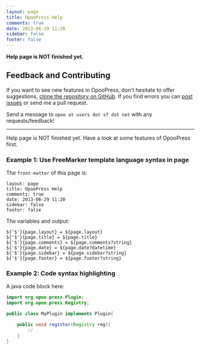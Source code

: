 ```yaml
---
layout: page
title: OpooPress Help
comments: true
date: 2013-06-29 11:20
sidebar: false
footer: false
---
```


**Help page is NOT finished yet.**

## Feedback and Contributing
If you want to see new features in OpooPress, don't hesitate to offer suggestions, [clone the repository on GitHub](https://github.com/opoo/opoopress). If you find errors you can [post issues](https://github.com/opoo/opoopress/issues) or send me a pull request.

Send a message to `opoo at users dot sf dot net` with any requests/feedback!


----
Help page is NOT finished yet. Have a look at some features of OpooPress first.

### Example 1: Use FreeMarker template language syntax in page

The `front-matter` of this page is:

	layout: page
	title: OpooPress Help
	comments: true
	date: 2013-06-29 11:20
	sidebar: false
	footer: false

The variables and output:

	${'$'}{page.layout} = ${page.layout}
	${'$'}{page.title} = ${page.title}
	${'$'}{page.comments} = ${page.comments?string}
	${'$'}{page.date} = ${page.date?datetime}
	${'$'}{page.sidebar} = ${page.sidebar?string}
	${'$'}{page.footer} = ${page.footer?string}

###  Example 2: Code syntax highlighting

A java code block here:

~~~java
import org.opoo.press.Plugin;
import org.opoo.press.Registry;

public class MyPlugin implements Plugin{

	public void register(Registry reg){
		//
	}
}
~~~

